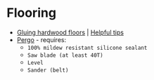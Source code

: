# Flooring

* [Gluing hardwood floors](http://diy.stackexchange.com/questions/1232/gluing-hardwood-floors) | [Helpful tips](http://www.lumberliquidators.com/blog/helpful-tips-for-glue-down-installations/)
* [Pergo](no.link) - requires:
  * `100% mildew resistant silicone sealant`
  * `Saw blade (at least 40T)`
  * `Level`
  * `Sander (belt)`
